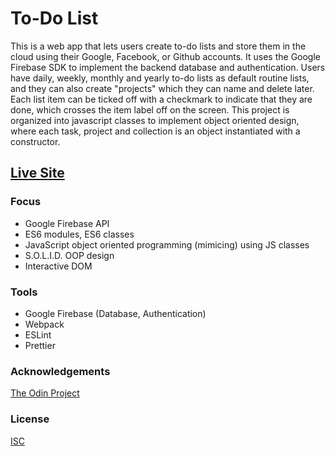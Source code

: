 # To-Do List
This is a web app that lets users create to-do lists and store them in the cloud using their Google, Facebook, or Github accounts. It uses the Google Firebase SDK to implement the backend database and authentication. Users have daily, weekly, monthly and yearly to-do lists as default routine lists, and they can also create "projects" which they can name and delete later. Each list item can be ticked off with a checkmark to indicate that they are done, which crosses the item label off on the screen. This project is organized into javascript classes to implement object oriented design, where each task, project and collection is an object instantiated with a constructor.

## [Live Site](https://jonro2955.github.io/odin_javascript_4_todo_list/)

### Focus  
- Google Firebase API 
- ES6 modules, ES6 classes
- JavaScript object oriented programming (mimicing) using JS classes
- S.O.L.I.D. OOP design
- Interactive DOM 

### Tools 
- Google Firebase (Database, Authentication)
- Webpack
- ESLint
- Prettier
 
### Acknowledgements

[The Odin Project](https://www.theodinproject.com/)

### License

[ISC](https://opensource.org/licenses/ISC)
